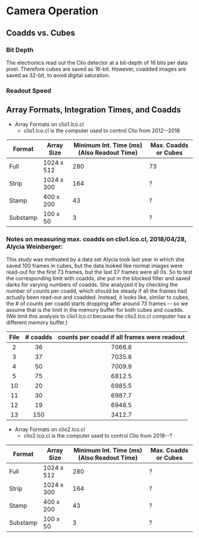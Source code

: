 Camera Operation
================


Coadds vs. Cubes
----------------

### Bit Depth

The electronics read out the Clio detector at a bit-depth of 16 bits per data pixel. Therefore cubes are saved as 16-bit. However, coadded images are saved as 32-bit, to avoid digital saturation.

### Readout Speed



Array Formats, Integration Times, and Coadds
--------------------------------------------

* Array Formats on clio1.lco.cl
  * clio1.lco.cl is the computer used to control Clio from 2012--2018

|    Format    |    Array Size    |    Minimum Int. Time (ms) (Also Readout Time)    |    Max. Coadds or Cubes     |
|--------------|------------------|--------------------------------------------------|-----------------------------|
| Full         | 1024 x 512       | 280                                              | 73                          |
| Strip        | 1024 x 300       | 164                                              | ?                           |
| Stamp        | 400 x 200        | 43                                               | ?                           |
| Substamp     | 100 x 50         | 3                                                | ?                           |


### Notes on measuring max. coadds on clio1.lco.cl, 2018/04/28, Alycia Weinberger:
This study was motivated by a data set Alycia took last year in which she saved 100 frames in cubes, but the data looked like normal images were read-out for the first 73 frames, but the last 27 frames were all 0s. So to test the corresponding limit with coadds, she put in the blocked filter and saved darks for varying numbers of coadds. She analyzed it by checking the number of counts per coadd, which should be steady if all the frames had actually been read-out and coadded. Instead, it looks like, similar to cubes, the # of counts per coadd starts dropping after around 73 frames -- so we assume that is the limit in the memory buffer for both cubes and coadds. (We limit this analysis to clio1.lco.cl because the clio2.lco.cl computer has a different memory buffer.)

| File | # coadds | counts per coadd if all frames were readout |
|:---:|:--------:|:------------------------------------------:|
| 2 | 36 | 7066.8 |
| 3 | 37 | 7035.8 |
| 4 | 50 | 7009.9 |
| 5 | 75 | 6812.5 |
| 10 | 20 | 6985.5 |
| 11 | 30 | 6987.7 |
| 12 | 19 | 6948.5 |
| 13 | 150 | 3412.7 |



* Array Formats on clio2.lco.cl
  * clio2.lco.cl is the computer used to control Clio from 2018--?

|    Format    |    Array Size    |    Minimum Int. Time (ms) (Also Readout Time)    |    Max. Coadds or Cubes     |
|--------------|------------------|--------------------------------------------------|-----------------------------|
| Full         | 1024 x 512       | 280                                              | ?                           |
| Strip        | 1024 x 300       | 164                                              | ?                           |
| Stamp        | 400 x 200        | 43                                               | ?                           |
| Substamp     | 100 x 50         | 3                                                | ?                           |


